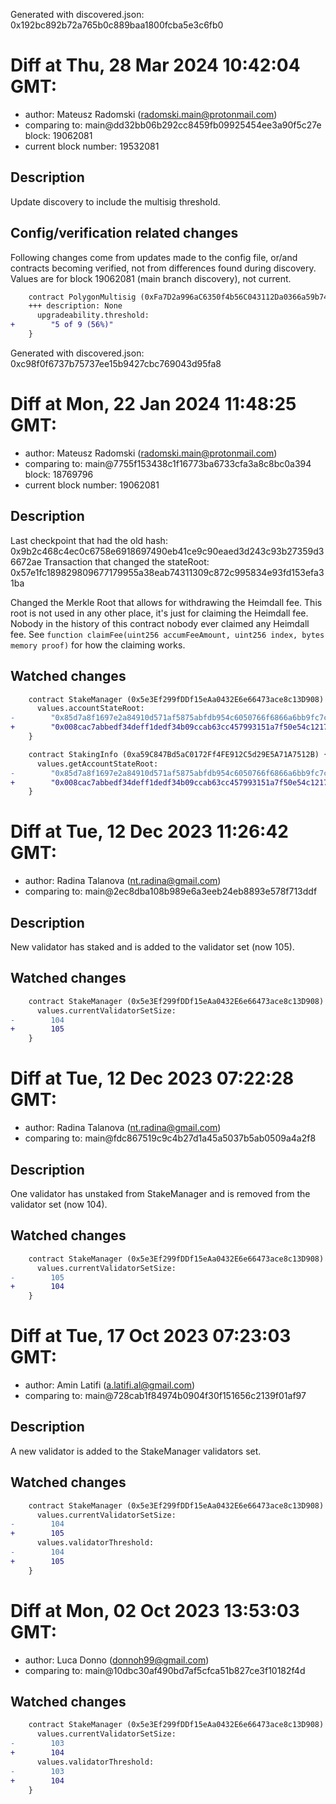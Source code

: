 Generated with discovered.json: 0x192bc892b72a765b0c889baa1800fcba5e3c6fb0

# Diff at Thu, 28 Mar 2024 10:42:04 GMT:

- author: Mateusz Radomski (<radomski.main@protonmail.com>)
- comparing to: main@dd32bb06b292cc8459fb09925454ee3a90f5c27e block: 19062081
- current block number: 19532081

## Description

Update discovery to include the multisig threshold.

## Config/verification related changes

Following changes come from updates made to the config file,
or/and contracts becoming verified, not from differences found during
discovery. Values are for block 19062081 (main branch discovery), not current.

```diff
    contract PolygonMultisig (0xFa7D2a996aC6350f4b56C043112Da0366a59b74c) {
    +++ description: None
      upgradeability.threshold:
+        "5 of 9 (56%)"
    }
```

Generated with discovered.json: 0xc98f0f6737b75737ee15b9427cbc769043d95fa8

# Diff at Mon, 22 Jan 2024 11:48:25 GMT:

- author: Mateusz Radomski (<radomski.main@protonmail.com>)
- comparing to: main@7755f153438c1f16773ba6733cfa3a8c8bc0a394 block: 18769796
- current block number: 19062081

## Description

Last checkpoint that had the old hash: 0x9b2c468c4ec0c6758e6918697490eb41ce9c90eaed3d243c93b27359d36672ae
Transaction that changed the stateRoot: 0x57e1fc189829809677179955a38eab74311309c872c995834e93fd153efa31ba

Changed the Merkle Root that allows for withdrawing the Heimdall fee.
This root is not used in any other place, it's just for claiming the Heimdall fee.
Nobody in the history of this contract nobody ever claimed any Heimdall fee.
See `function claimFee(uint256 accumFeeAmount, uint256 index, bytes memory proof)` for how the claiming works.

## Watched changes

```diff
    contract StakeManager (0x5e3Ef299fDDf15eAa0432E6e66473ace8c13D908) {
      values.accountStateRoot:
-        "0x85d7a8f1697e2a84910d571af5875abfdb954c6050766f6866a6bb9fc7c660ca"
+        "0x008cac7abbedf34deff1dedf34b09ccab63cc457993151a7f50e54c12174ad25"
    }
```

```diff
    contract StakingInfo (0xa59C847Bd5aC0172Ff4FE912C5d29E5A71A7512B) {
      values.getAccountStateRoot:
-        "0x85d7a8f1697e2a84910d571af5875abfdb954c6050766f6866a6bb9fc7c660ca"
+        "0x008cac7abbedf34deff1dedf34b09ccab63cc457993151a7f50e54c12174ad25"
    }
```

# Diff at Tue, 12 Dec 2023 11:26:42 GMT:

- author: Radina Talanova (<nt.radina@gmail.com>)
- comparing to: main@2ec8dba108b989e6a3eeb24eb8893e578f713ddf

## Description

New validator has staked and is added to the validator set (now 105).

## Watched changes

```diff
    contract StakeManager (0x5e3Ef299fDDf15eAa0432E6e66473ace8c13D908) {
      values.currentValidatorSetSize:
-        104
+        105
    }
```

# Diff at Tue, 12 Dec 2023 07:22:28 GMT:

- author: Radina Talanova (<nt.radina@gmail.com>)
- comparing to: main@fdc867519c9c4b27d1a45a5037b5ab0509a4a2f8

## Description

One validator has unstaked from StakeManager and is removed from the validator set (now 104).

## Watched changes

```diff
    contract StakeManager (0x5e3Ef299fDDf15eAa0432E6e66473ace8c13D908) {
      values.currentValidatorSetSize:
-        105
+        104
    }
```

# Diff at Tue, 17 Oct 2023 07:23:03 GMT:

- author: Amin Latifi (<a.latifi.al@gmail.com>)
- comparing to: main@728cab1f84974b0904f30f151656c2139f01af97

## Description

A new validator is added to the StakeManager validators set.

## Watched changes

```diff
    contract StakeManager (0x5e3Ef299fDDf15eAa0432E6e66473ace8c13D908) {
      values.currentValidatorSetSize:
-        104
+        105
      values.validatorThreshold:
-        104
+        105
    }
```

# Diff at Mon, 02 Oct 2023 13:53:03 GMT:

- author: Luca Donno (<donnoh99@gmail.com>)
- comparing to: main@10dbc30af490bd7af5cfca51b827ce3f10182f4d

## Watched changes

```diff
    contract StakeManager (0x5e3Ef299fDDf15eAa0432E6e66473ace8c13D908) {
      values.currentValidatorSetSize:
-        103
+        104
      values.validatorThreshold:
-        103
+        104
    }
```
